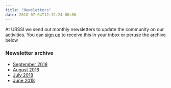 ```yaml
---
title: "Newsletters"
date: 2018-07-04T12:12:24-08:00
---
```

At URSSI we send out monthly newsletters to update the community on our activities. You can <a href="https://urssi.us17.list-manage.com/subscribe/post?u=34c9c3bb4d54665136bd03e49&id=f55b22de1d">sign up</a> to receive this in your inbox or peruse the archive below

### Newsletter archive

- [September 2018](https://mailchi.mp/d93a797a23c2/urssi-september-2018-newsletter-342405?e=9fbd3ca24a)
- [August 2018](https://mailchi.mp/7082e3e4e780/urssi-july-2018-newsletter-322665?e=9fbd3ca24a)
- [July 2018](https://mailchi.mp/757753f0ab73/urssi-july-2018-newsletter)
- [June 2018](https://mailchi.mp/a196adfad82a/urssi-june-2018-newsletter)
